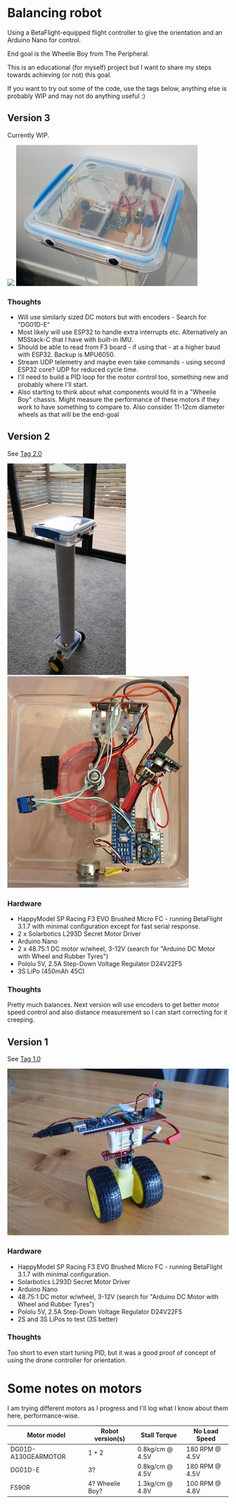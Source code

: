 # Balancing robot

Using a BetaFlight-equipped flight controller to give the orientation and an
Arduino Nano for control.

End goal is the Wheelie Boy from The Peripheral.

This is an educational (for myself) project but I want to share my steps
towards achieving (or not) this goal.

If you want to try out some of the code, use the tags below, anything else is
probably WIP and may not do anything useful :)

## Version 3

Currently WIP.

![](doc/build%203.gif) ![](doc/build%203.jpg)

### Thoughts

 * Will use similarly sized DC motors but with encoders - Search for "DG01D-E"
 * Most likely will use ESP32 to handle extra interrupts etc. Alternatively an
   M5Stack-C that I have with built-in IMU.
 * Should be able to read from F3 board - if using that - at a higher baud
   with ESP32. Backup is MPU6050.
 * Stream UDP telemetry and maybe even take commands - using second ESP32
   core? UDP for reduced cycle time.
 * I'll need to build a PID loop for the motor control too, something new and
   probably where I'll start.
 * Also starting to think about what components would fit in a "Wheelie Boy"
   chassis. Might measure the performance of these motors if they work to have
   something to compare to. Also consider 11-12cm diameter wheels as that will
   be the end-goal

## Version 2

See [Tag 2.0](https://github.com/thisismyrobot/balancing-robot/releases/tag/2.0)

![](doc/build%202.gif) ![](doc/build%202.jpg)

### Hardware

 * HappyModel SP Racing F3 EVO Brushed Micro FC - running BetaFlight 3.1.7
  with minimal configuration except for fast serial response.
 * 2 x Solarbotics L293D Secret Motor Driver
 * Arduino Nano
 * 2 x 48.75:1 DC motor w/wheel, 3-12V (search for "Arduino DC Motor with
   Wheel and Rubber Tyres")
 * Pololu 5V, 2.5A Step-Down Voltage Regulator D24V22F5
 * 3S LiPo (450mAh 45C)

### Thoughts

Pretty much balances. Next version will use encoders to get better motor speed
control and also distance measurement so I can start correcting for it
creeping.

## Version 1

See [Tag 1.0](https://github.com/thisismyrobot/balancing-robot/releases/tag/1.0)

![](doc/build%201.jpg)

### Hardware

 * HappyModel SP Racing F3 EVO Brushed Micro FC - running BetaFlight 3.1.7
   with minimal configuration.
 * Solarbotics L293D Secret Motor Driver
 * Arduino Nano
 * 48.75:1 DC motor w/wheel, 3-12V (search for "Arduino DC Motor with Wheel
   and Rubber Tyres")
 * Pololu 5V, 2.5A Step-Down Voltage Regulator D24V22F5
 * 2S and 3S LiPos to test (3S better)

### Thoughts

Too short to even start tuning PID, but it was a good proof of concept of
using the drone controller for orientation.

# Some notes on motors

I am trying different motors as I progress and I'll log what I know about them
here, performance-wise.

| Motor model | Robot version(s) | Stall Torque | No Load Speed |
| --- | --- | --- | --- |
| DG01D-A130GEARMOTOR | 1 + 2 | 0.8kg/cm @ 4.5V | 180 RPM @ 4.5V |
| DG01D-E | 3? | 0.8kg/cm @ 4.5V | 180 RPM @ 4.5V |
| FS90R | 4? Wheelie Boy? | 1.3kg/cm @ 4.8V | 100 RPM @ 4.8V |
